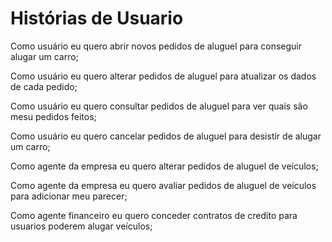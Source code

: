 # Histórias de Usuario

Como usuário eu quero abrir novos pedidos de aluguel para conseguir alugar um carro;

Como usuário eu quero alterar pedidos de aluguel para atualizar os dados de cada pedido;

Como usuário eu quero consultar pedidos de aluguel para ver quais são mesu pedidos feitos;

Como usuário eu quero cancelar pedidos de aluguel para desistir de alugar um carro;

Como agente da empresa eu quero alterar pedidos de aluguel de veículos;

Como agente da empresa eu quero avaliar pedidos de aluguel de veículos para adicionar meu parecer;

Como agente financeiro eu quero conceder contratos de credito para usuarios poderem alugar veículos;
